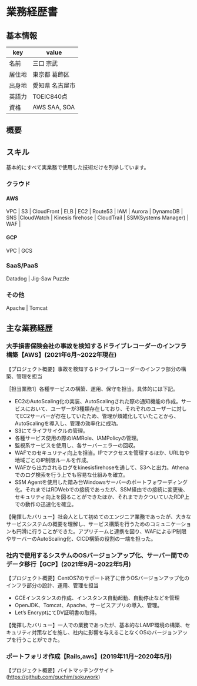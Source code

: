 # 業務経歴書

## 基本情報

|key|value|
|----|----|
|名前|三口 宗武|
|居住地|東京都 葛飾区|
|出身地|愛知県 名古屋市|
|英語力|TOEIC840点|
|資格|AWS SAA, SOA|

## 概要
## スキル

基本的にすべて実業務で使用した技術だけを列挙しています。

### クラウド

#### AWS

VPC | S3 | CloudFront | ELB | EC2 | Route53 | IAM | Aurora | DynamoDB | SNS |CloudWatch | Kinesis firehose | CloudTrail | SSM(Systems Manager) | WAF | 

#### GCP

VPC | GCS 

### SaaS/PaaS

Datadog | Jig-Saw Puzzle

### その他

 Apache | Tomcat

## 主な業務経歴

### 大手損害保険会社の事故を検知するドライブレコーダーのインフラ構築【AWS】(2021年6月~2022年現在)

【プロジェクト概要】事故を検知するドライブレコーダーのインフラ部分の構築、管理を担当

［担当業務1］各種サービスの構築、運用、保守を担当。具体的には下記。

- EC2のAutoScaling化の実装、AutoScalingされた際の通知機能の作成。サービスにおいて、ユーザーが3種類存在しており、それぞれのユーザーに対してEC2サーバーが存在していたため、管理が煩雑化していたことから、AutoScalingを導入し、管理の効率化に成功。
- S3にてライフサイクルの管理。
- 各種サービス使用の際のIAMRole、IAMPolicyの管理。
- 監視系サービスを使用し、各サーバーエラーの回収。
- WAFでのセキュリティ向上を担当。IPでアクセスを管理するほか、URL毎や地域ごとのIP制限ルールを作成。
- WAFから出力されるログをkinesisfirehoseを通して、S3へと出力。Athenaでのログ検索を行う上でも容易な仕組みを確立。
- SSM Agentを使用した踏み台Windowsサーバーのポートフォワーディング化。それまではRDWebでの接続であったが、SSM経由での接続に変更後、セキュリティ向上を図ることができたほか、それまでカクついていたRDP上での動作の迅速化を確立。


【発揮したバリュー】社会人として初めてのエンジニア業務であったが、大きなサービスシステムの概要を理解し、サービス構築を行うためのコミュニケーションも円滑に行うことができた。アプリチームと連携を図り、WAFによるIP制限やサーバーのAutoScaling化、CICD構築の役割の一端を担った。

### 社内で使用するシステムのOSバージョンアップ化、サーバー間でのデータ移行【GCP】(2021年9月~2022年5月)

【プロジェクト概要】CentOS7のサポート終了に伴うOSバージョンアップ化のインフラ部分の設計、運用、管理を担当

- GCEインスタンスの作成、インスタンス自動起動、自動停止などを管理
- OpenJDK、Tomcat、Apache、サービスアプリの導入、管理。
- Let’s EncryptにてDV証明書の取得。

【発揮したバリュー】一人での業務であったが、基本的なLAMP環境の構築、セキュリティ対策などを施し、社内に影響を与えることなくOSのバージョンアップを行うことができた。 

### ポートフォリオ作成【Rails,aws】(2019年11月~2020年5月)
【プロジェクト概要】バイトマッチングサイト(https://github.com/guchim/sokuwork)
